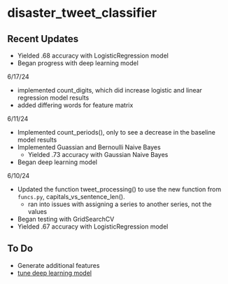 # disaster_tweet_classifier

## Recent Updates
- Yielded .68 accuracy with LogisticRegression model
- Began progress with deep learning model

6/17/24

- implemented count_digits, which did increase logistic and linear regression model results
- added differing words for feature matrix

6/11/24

- Implemented count_periods(), only to see a decrease in the baseline model results
- Implemented Guassian and Bernoulli Naive Bayes
    - Yielded .73 accuracy with Gaussian Naive Bayes
- Began deep learning model

  
6/10/24

- Updated the function tweet_processing() to use the new function from `funcs.py`, capitals_vs_sentence_len().
    - ran into issues with assigning a series to another series, not the values
- Began testing with GridSearchCV
- Yielded .67 accuracy with LogisticRegression model

  
## To Do
- Generate additional features
- [tune deep learning model](https://machinelearningmastery.com/binary-classification-tutorial-with-the-keras-deep-learning-library/)